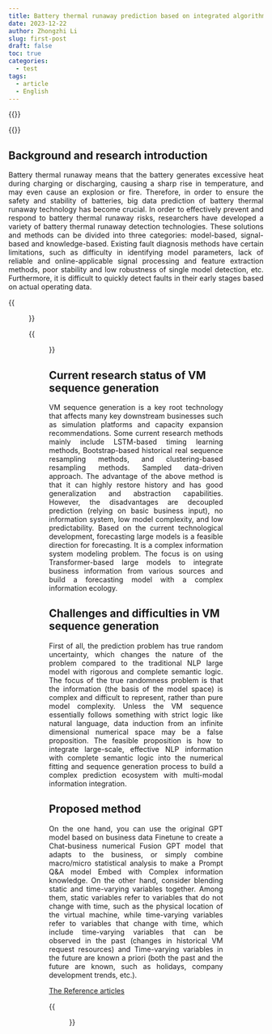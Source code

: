 ```yaml
---
title: Battery thermal runaway prediction based on integrated algorithm
date: 2023-12-22
author: Zhongzhi Li
slug: first-post
draft: false
toc: true
categories:
  - test
tags:
  - article
  - English
---
```


{{<block class="reminder">}}

{{<end>}}

## Background and research introduction

<p style="text-align: justify;">Battery thermal runaway means that the battery generates excessive heat during charging or discharging, causing a sharp rise in temperature, and may even cause an explosion or fire. Therefore, in order to ensure the safety and stability of batteries, big data prediction of battery thermal runaway technology has become crucial. In order to effectively prevent and respond to battery thermal runaway risks, researchers have developed a variety of battery thermal runaway detection technologies. These solutions and methods can be divided into three categories: model-based, signal-based and knowledge-based. Existing fault diagnosis methods have certain limitations, such as difficulty in identifying model parameters, lack of reliable and online-applicable signal processing and feature extraction methods, poor stability and low robustness of single model detection, etc. Furthermore, it is difficult to quickly detect faults in their early stages based on actual operating data.</p>

{{<figure src="https://raw.githubusercontent.com/zhongzhili/zhongzhili.github.io/master/content/en/fig/20231222-1.png" width="600">}}

{{<figure src="https://raw.githubusercontent.com/zhongzhili/zhongzhili.github.io/master/content/en/fig/20231222-2.png" width="600">}}

## Current research status of VM sequence generation

<p style="text-align: justify;">VM sequence generation is a key root technology that affects many key downstream businesses such as simulation platforms and capacity expansion recommendations. Some current research methods mainly include LSTM-based timing learning methods, Bootstrap-based historical real sequence resampling methods, and clustering-based resampling methods. Sampled data-driven approach. The advantage of the above method is that it can highly restore history and has good generalization and abstraction capabilities. However, the disadvantages are decoupled prediction (relying on basic business input), no information system, low model complexity, and low predictability. Based on the current technological development, forecasting large models is a feasible direction for forecasting. It is a complex information system modeling problem. The focus is on using Transformer-based large models to integrate business information from various sources and build a forecasting model with a complex information ecology.</p>

## Challenges and difficulties in VM sequence generation

<p style="text-align: justify;">First of all, the prediction problem has true random uncertainty, which changes the nature of the problem compared to the traditional NLP large model with rigorous and complete semantic logic. The focus of the true randomness problem is that the information (the basis of the model space) is complex and difficult to represent, rather than pure model complexity. Unless the VM sequence essentially follows something with strict logic like natural language, data induction from an infinite dimensional numerical space may be a false proposition. The feasible proposition is how to integrate large-scale, effective NLP information with complete semantic logic into the numerical fitting and sequence generation process to build a complex prediction ecosystem with multi-modal information integration.</p>

## Proposed method

<p style="text-align: justify;">On the one hand, you can use the original GPT model based on business data Finetune to create a Chat-business numerical Fusion GPT model that adapts to the business, or simply combine macro/micro statistical analysis to make a Prompt Q&A model Embed with Complex information knowledge. On the other hand, consider blending static and time-varying variables together. Among them, static variables refer to variables that do not change with time, such as the physical location of the virtual machine, while time-varying variables refer to variables that change with time, which include time-varying variables that can be observed in the past (changes in historical VM request resources) and Time-varying variables in the future are known a priori (both the past and the future are known, such as holidays, company development trends, etc.).</p>

[The Reference articles](https://pdf.sciencedirectassets.com/271676/1-s2.0-S0169207021X00040/1-s2.0-S0169207021000637/main.pdf?X-Amz-Security-Token=IQoJb3JpZ2luX2VjEIX%2F%2F%2F%2F%2F%2F%2F%2F%2F%2FwEaCXVzLWVhc3QtMSJIMEYCIQDDXCMeqQll%2B7Vuaqsipg0SGThZZZEtPmJU%2BzQnG7tiNAIhAKiQhOFj74d5GCe2jeczOZw0yJrvU7WBF95Y3qJkyv2cKrsFCP7%2F%2F%2F%2F%2F%2F%2F%2F%2F%2FwEQBRoMMDU5MDAzNTQ2ODY1IgzPxnG7W16IyqyQqXwqjwXkyW%2FyQxoLma8YUgxHes4Bi3k69M%2FS9QkabpMg8N%2F4dk5lCThiQuyns1QqF%2BvG%2Bmz3h0B3MgtJaA4PFxwKe5DjohvUTawG8EzPb93Wsmicmw0C6nUWZDEkciFCaphYKXWIF50xxCCY%2Fm0fxDRVhH8gKxTNXVXu0rkKY9MELBpz0E46HrquO1fqetTVPLLd%2F2vi5nn1nen0rIHtIuaRM0Oyyv84ejmcRwPEx2rNo74VZqih%2FuK96KgQTB7BCHPSy3ZxAybWFLapFhG8ISWytpDQ36gkYmNMxssdXQmkUbM%2FU9NRKOJF8BDqrpVbnvWDTA8gTOtMNrbtX0v3igCke2mJEhUy%2FRaqhFUNKCnfmUKdFX9zgdwQYXC273GUoIo8WJUAcB50mRCdPPvSB6LWUiGEzsndeyPXJdUHcdp9YkO3CcIcdF8Q9vTNQh%2FKpbn2aVkig9ZgKt5izHom5ItMGOIJb6RrHo8QuULy%2BM%2FC76cKRQEIXfjwpERGqxSCRGvFfA3anHlxZ828j3G0E5dKuybCXRng4prBAxY6OypXP%2FTrMbpJk9DfzkmGwBCsD3TjkoiI1N5h1236W9MA9TDgWE4RH7I5vQLWx%2FohXsntZBdCzs%2BIUio4RM97o3s%2FJsoHhqY4HfGXwiKf0MnPI8dDP39EI8xDDoFFWSKNf2x0CN%2FUuArbXIBcRfrhSxnbEo6CFokRxR56dj0VgsbvRAfjoqBsIEef4CksgRtdx7niDBkpAaFN6m%2BGSQIRmOOTj5HwWIu9GTcX7I7ohMVSGob0E6skhWjqOCIzzQQC41vMRA9ZXf10w237DGy%2FfKHTWS1AOWULNoQzvHGhK9GcaPoGJM5Cuu%2BQrzN3By4VgJMuZKn8MKuFj6wGOrABKJn3oTnBoS1PSNaaYHfz37r7gjqsI5LbjXGLCsRvPdltO8fwbz6Q9LCxAg0VskAx%2BMTUTRCS8XXRfOfqZOhkDBHJZbnPEu%2FUCdaCmI1OhbEriaG49MSbNbSUpI7HhBUfA32yHGYTx4c67ag4PYry%2BlXBGywxISVa7kKoslgJ60IzAxpTt5a6zqu%2FpKqgCpaJR4EcfQ1%2BeKNCK47PHKgKcQnUZ6hxHAVsLWawZE2aGMo%3D&X-Amz-Algorithm=AWS4-HMAC-SHA256&X-Amz-Date=20231221T060953Z&X-Amz-SignedHeaders=host&X-Amz-Expires=300&X-Amz-Credential=ASIAQ3PHCVTYVNXP4ZEE%2F20231221%2Fus-east-1%2Fs3%2Faws4_request&X-Amz-Signature=c0699eac7d0f60393d1fd20b265bb9c2e8b9d916a036e0edada26f5f3a2af913&hash=3bc8c357ff0ae5c68b784f5b76e7d5f9b058e79fef7f9240b97564e7671e33a8&host=68042c943591013ac2b2430a89b270f6af2c76d8dfd086a07176afe7c76c2c61&pii=S0169207021000637&tid=spdf-3c186525-db41-4667-b9fb-e254c91bf56d&sid=e462ebf375e077433c6833452f3df358528egxrqa&type=client&tsoh=d3d3LnNjaWVuY2VkaXJlY3QuY29t&ua=0e0b5e52590504515654&rr=838df5726a735dea&cc=hk)

{{<figure src="https://raw.githubusercontent.com/zhongzhili/zhongzhili.github.io/master/content/en/fig/20231221-1.png" width="600">}}







